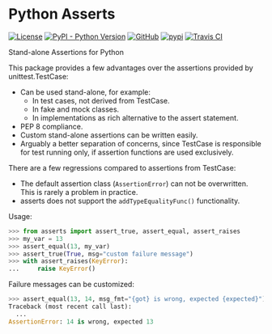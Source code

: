 Python Asserts
==============

[![License](https://img.shields.io/pypi/l/asserts.svg)](https://pypi.python.org/pypi/asserts/)
[![PyPI - Python Version](https://img.shields.io/pypi/pyversions/asserts)](https://pypi.python.org/pypi/asserts/)
[![GitHub](https://img.shields.io/github/release/srittau/python-asserts/all.svg)](https://github.com/srittau/python-asserts/releases/)
[![pypi](https://img.shields.io/pypi/v/asserts.svg)](https://pypi.python.org/pypi/asserts/)
[![Travis CI](https://travis-ci.org/srittau/python-asserts.svg?branch=master)](https://travis-ci.org/srittau/python-asserts)

Stand-alone Assertions for Python

This package provides a few advantages over the assertions provided by
unittest.TestCase:

* Can be used stand-alone, for example:
    * In test cases, not derived from TestCase.
    * In fake and mock classes.
    * In implementations as rich alternative to the assert statement.
* PEP 8 compliance.
* Custom stand-alone assertions can be written easily.
* Arguably a better separation of concerns, since TestCase is responsible
  for test running only, if assertion functions are used exclusively.

There are a few regressions compared to assertions from TestCase:

* The default assertion class (`AssertionError`) can not be overwritten. This
  is rarely a problem in practice.
* asserts does not support the `addTypeEqualityFunc()` functionality.

Usage:

```python
>>> from asserts import assert_true, assert_equal, assert_raises
>>> my_var = 13
>>> assert_equal(13, my_var)
>>> assert_true(True, msg="custom failure message")
>>> with assert_raises(KeyError):
...     raise KeyError()
```

Failure messages can be customized:

```python
>>> assert_equal(13, 14, msg_fmt="{got} is wrong, expected {expected}")
Traceback (most recent call last):
  ...
AssertionError: 14 is wrong, expected 13
```
